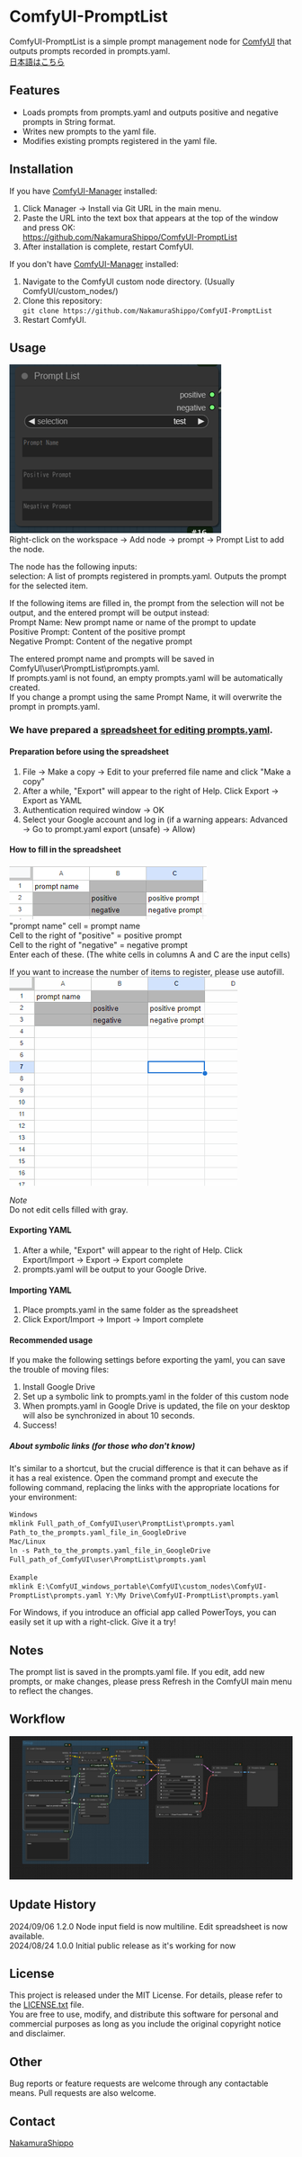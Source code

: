 # ComfyUI-PromptList
ComfyUI-PromptList is a simple prompt management node for [ComfyUI](https://github.com/comfyanonymous/ComfyUI) that outputs prompts recorded in prompts.yaml.  
[日本語はこちら](https://github.com/NakamuraShippo/ComfyUI-PromptList/blob/main/README_jp.md)
## Features

- Loads prompts from prompts.yaml and outputs positive and negative prompts in String format.
- Writes new prompts to the yaml file.
- Modifies existing prompts registered in the yaml file.

## Installation
If you have [ComfyUI-Manager](https://github.com/ltdrdata/ComfyUI-Manager) installed:
1. Click Manager -> Install via Git URL in the main menu.
2. Paste the URL into the text box that appears at the top of the window and press OK:  
   https://github.com/NakamuraShippo/ComfyUI-PromptList
3. After installation is complete, restart ComfyUI.

If you don't have [ComfyUI-Manager](https://github.com/ltdrdata/ComfyUI-Manager) installed:
1. Navigate to the ComfyUI custom node directory. (Usually ComfyUI/custom_nodes/)
2. Clone this repository:  
`git clone https://github.com/NakamuraShippo/ComfyUI-PromptList`
3. Restart ComfyUI.

## Usage
![node](https://github.com/NakamuraShippo/ComfyUI-PromptList/blob/main/images/node1.png)  
Right-click on the workspace -> Add node -> prompt -> Prompt List to add the node.  
  
The node has the following inputs:  
selection: A list of prompts registered in prompts.yaml. Outputs the prompt for the selected item.  
  
If the following items are filled in, the prompt from the selection will not be output, and the entered prompt will be output instead:  
Prompt Name: New prompt name or name of the prompt to update  
Positive Prompt: Content of the positive prompt  
Negative Prompt: Content of the negative prompt  
  
The entered prompt name and prompts will be saved in ComfyUI\user\PromptList\prompts.yaml.  
If prompts.yaml is not found, an empty prompts.yaml will be automatically created.  
If you change a prompt using the same Prompt Name, it will overwrite the prompt in prompts.yaml.

### We have prepared a [spreadsheet for editing prompts.yaml](https://docs.google.com/spreadsheets/d/1TxATrMXC1X1iSBRD4yFQZoOOwwNVz6irTSpnyv2T1ec/edit?usp=sharing).

#### Preparation before using the spreadsheet
1. File -> Make a copy -> Edit to your preferred file name and click "Make a copy"
2. After a while, "Export" will appear to the right of Help. Click Export -> Export as YAML
3. Authentication required window -> OK
4. Select your Google account and log in (if a warning appears: Advanced -> Go to prompt.yaml export (unsafe) -> Allow)

#### How to fill in the spreadsheet
![spreadsheets](https://github.com/NakamuraShippo/ComfyUI-PromptList/blob/main/images/spreadsheets.png)  
"prompt name" cell = prompt name  
Cell to the right of "positive" = positive prompt  
Cell to the right of "negative" = negative prompt  
Enter each of these. (The white cells in columns A and C are the input cells)  
  
If you want to increase the number of items to register, please use autofill.  
![autofill](https://github.com/NakamuraShippo/ComfyUI-PromptList/blob/main/images/autofill.gif)

*Note*  
Do not edit cells filled with gray.  

#### Exporting YAML
1. After a while, "Export" will appear to the right of Help. Click Export/Import -> Export -> Export complete
2. prompts.yaml will be output to your Google Drive.

#### Importing YAML
1. Place prompts.yaml in the same folder as the spreadsheet
2. Click Export/Import -> Import -> Import complete

#### Recommended usage
If you make the following settings before exporting the yaml, you can save the trouble of moving files:
1. Install Google Drive
2. Set up a symbolic link to prompts.yaml in the folder of this custom node
3. When prompts.yaml in Google Drive is updated, the file on your desktop will also be synchronized in about 10 seconds.
4. Success!

##### About symbolic links (for those who don't know)
It's similar to a shortcut, but the crucial difference is that it can behave as if it has a real existence.
Open the command prompt and execute the following command, replacing the links with the appropriate locations for your environment:
~~~
Windows
mklink Full_path_of_ComfyUI\user\PromptList\prompts.yaml Path_to_the_prompts.yaml_file_in_GoogleDrive
Mac/Linux
ln -s Path_to_the_prompts.yaml_file_in_GoogleDrive Full_path_of_ComfyUI\user\PromptList\prompts.yaml

Example
mklink E:\ComfyUI_windows_portable\ComfyUI\custom_nodes\ComfyUI-PromptList\prompts.yaml Y:\My Drive\ComfyUI-PromptList\prompts.yaml
~~~
For Windows, if you introduce an official app called PowerToys, you can easily set it up with a right-click.
Give it a try!
  
## Notes

The prompt list is saved in the prompts.yaml file.
If you edit, add new prompts, or make changes, please press Refresh in the ComfyUI main menu to reflect the changes.

## Workflow
![sample](https://github.com/NakamuraShippo/ComfyUI-PromptList/blob/main/images/PromptListWorkflow.png)

## Update History
2024/09/06 1.2.0 Node input field is now multiline. Edit spreadsheet is now available.  
2024/08/24 1.0.0 Initial public release as it's working for now  

## License
This project is released under the MIT License. For details, please refer to the [LICENSE.txt](https://github.com/NakamuraShippo/ComfyUI-PromptList/blob/main/License.txt) file.  
You are free to use, modify, and distribute this software for personal and commercial purposes as long as you include the original copyright notice and disclaimer.

## Other
Bug reports or feature requests are welcome through any contactable means.
Pull requests are also welcome.

## Contact
[NakamuraShippo](https://lit.link/admin/creator)
